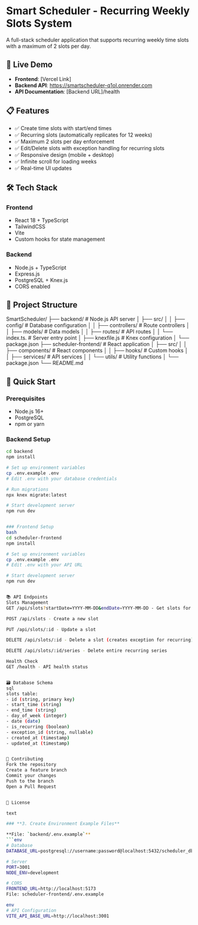 # Smart Scheduler - Recurring Weekly Slots System

A full-stack scheduler application that supports recurring weekly time slots with a maximum of 2 slots per day.

## 🚀 Live Demo

- **Frontend**: [Vercel Link]
- **Backend API**: https://smartscheduler-q1ol.onrender.com
- **API Documentation**: [Backend URL]/health

## 📋 Features

- ✅ Create time slots with start/end times
- ✅ Recurring slots (automatically replicates for 12 weeks)
- ✅ Maximum 2 slots per day enforcement
- ✅ Edit/Delete slots with exception handling for recurring slots
- ✅ Responsive design (mobile + desktop)
- ✅ Infinite scroll for loading weeks
- ✅ Real-time UI updates

## 🛠️ Tech Stack

### Frontend
- React 18 + TypeScript
- TailwindCSS
- Vite
- Custom hooks for state management

### Backend
- Node.js + TypeScript
- Express.js
- PostgreSQL + Knex.js
- CORS enabled

## 📁 Project Structure

SmartScheduler/
├── backend/ # Node.js API server
│ ├── src/
│ │ ├── config/     # Database configuration
│ │ ├── controllers/    # Route controllers
│ │ ├── models/     # Data models
│ │ ├── routes/     # API routes
│ │ └── index.ts.   # Server entry point
│ ├── knexfile.js   # Knex configuration
│ └── package.json
├── scheduler-frontend/ # React application
│ ├── src/
│ │ ├── components/    # React components
│ │ ├── hooks/        # Custom hooks
│ │ ├── services/     # API services
│ │ └── utils/        # Utility functions
│ └── package.json
└── README.md


## 🚀 Quick Start

### Prerequisites 
- Node.js 16+
- PostgreSQL
- npm or yarn

### Backend Setup
```bash
cd backend
npm install

# Set up environment variables
cp .env.example .env
# Edit .env with your database credentials

# Run migrations
npx knex migrate:latest

# Start development server
npm run dev


### Frontend Setup
bash
cd scheduler-frontend
npm install

# Set up environment variables
cp .env.example .env
# Edit .env with your API URL

# Start development server
npm run dev


📚 API Endpoints
Slots Management
GET /api/slots?startDate=YYYY-MM-DD&endDate=YYYY-MM-DD - Get slots for date range

POST /api/slots - Create a new slot

PUT /api/slots/:id - Update a slot

DELETE /api/slots/:id - Delete a slot (creates exception for recurring)

DELETE /api/slots/:id/series - Delete entire recurring series

Health Check
GET /health - API health status


🗃️ Database Schema
sql
slots table:
- id (string, primary key)
- start_time (string)
- end_time (string)
- day_of_week (integer)
- date (date)
- is_recurring (boolean)
- exception_id (string, nullable)
- created_at (timestamp)
- updated_at (timestamp)


🤝 Contributing
Fork the repository
Create a feature branch
Commit your changes
Push to the branch
Open a Pull Request


📄 License

text

### **3. Create Environment Example Files**

**File: `backend/.env.example`**
```env
# Database
DATABASE_URL=postgresql://username:password@localhost:5432/scheduler_db

# Server
PORT=3001
NODE_ENV=development

# CORS
FRONTEND_URL=http://localhost:5173
File: scheduler-frontend/.env.example

env
# API Configuration
VITE_API_BASE_URL=http://localhost:3001
